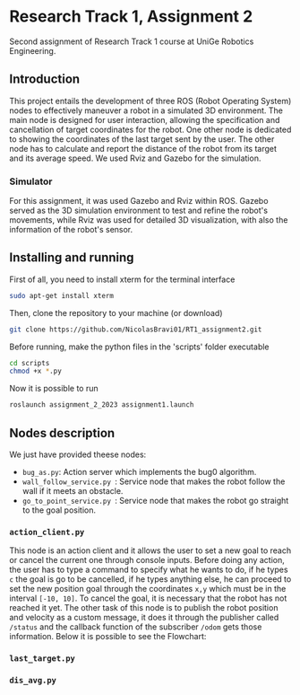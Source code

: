  # Research Track 1, Assignment 2
Second assignment of Research Track 1 course at UniGe Robotics Engineering.

## Introduction
This project entails the development of three ROS (Robot Operating System) nodes to effectively maneuver a robot in a simulated 3D environment. The main node is designed for user interaction, allowing the specification and cancellation of target coordinates for the robot. One other node is dedicated to showing the coordinates of the last target sent by the user. The other node has to calculate and report the distance of the robot from its target and its average speed. We used Rviz and Gazebo for the simulation.

### Simulator
For this assignment, it was used Gazebo and Rviz within ROS. Gazebo served as the 3D simulation environment to test and refine the robot's movements, while Rviz was used for detailed 3D visualization, with also the information of the robot's sensor.

## Installing and running
First of all, you need to install xterm for the terminal interface
```bash
sudo apt-get install xterm
```

Then, clone the repository to your machine (or download)
```bash
git clone https://github.com/NicolasBravi01/RT1_assignment2.git
```
Before running, make the python files in the 'scripts' folder executable
```bash
cd scripts
chmod +x *.py
```

Now it is possible to run
```bash
roslaunch assignment_2_2023 assignment1.launch
```


## Nodes description
We just have provided theese nodes:
  - `bug_as.py`: Action server which implements the bug0 algorithm.
  - `wall_follow_service.py `: Service node that makes the robot follow the wall if it meets an obstacle.
  - `go_to_point_service.py `: Service node that makes the robot go straight to the goal position.

### `action_client.py`
This node is an action client and it allows the user to set a new goal to reach or cancel the current one through console inputs. Before doing any action, the user has to type a command to specify what he wants to do, if he types `c` the goal is go to be cancelled, if he types anything else, he can proceed to set the new position goal through the coordinates `x,y` which must be in the interval `[-10, 10]`. To cancel the goal, it is necessary that the robot has not reached it yet. The other task of this node is to publish the robot position and velocity as a custom message, it does it through the publisher called `/status` and the callback function of the subscriber `/odom` gets those information. Below it is possible to see the Flowchart:


### `last_target.py`

### `dis_avg.py`
